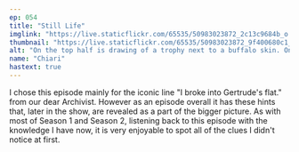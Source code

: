 ```yaml
---
ep: 054
title: "Still Life"
imglink: "https://live.staticflickr.com/65535/50983023872_2c13c9684b_o.jpg"
thumbnail: "https://live.staticflickr.com/65535/50983023872_9f400680c1_q.jpg"
alt: "On the top half is drawing of a trophy next to a buffalo skin. On the bottom half is an open door with the words "I broke into Gertrude's flat" in the doorway."
name: "Chiari"
hastext: true
---
```

I chose this episode mainly for the iconic line "I broke into Gertrude's flat." from our dear Archivist. However as an episode overall it has these hints that, later in the show, are revealed as a part of the bigger picture. As with most of Season 1 and Season 2, listening back to this episode with the knowledge I have now, it is very enjoyable to spot all of the clues I didn't notice at first.